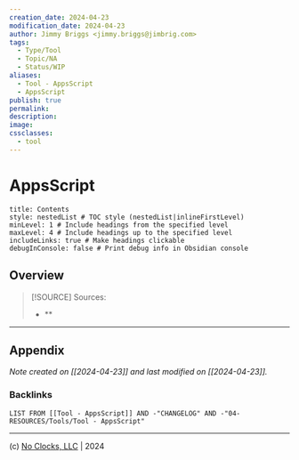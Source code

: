 ```yaml
---
creation_date: 2024-04-23
modification_date: 2024-04-23
author: Jimmy Briggs <jimmy.briggs@jimbrig.com>
tags:
  - Type/Tool
  - Topic/NA
  - Status/WIP
aliases:
  - Tool - AppsScript
  - AppsScript
publish: true
permalink:
description:
image:
cssclasses:
  - tool
---
```



# AppsScript

```table-of-contents
title: Contents 
style: nestedList # TOC style (nestedList|inlineFirstLevel)
minLevel: 1 # Include headings from the specified level
maxLevel: 4 # Include headings up to the specified level
includeLinks: true # Make headings clickable
debugInConsole: false # Print debug info in Obsidian console
```

## Overview

> [!SOURCE] Sources:
> - **

***

## Appendix

*Note created on [[2024-04-23]] and last modified on [[2024-04-23]].*

### Backlinks

```dataview
LIST FROM [[Tool - AppsScript]] AND -"CHANGELOG" AND -"04-RESOURCES/Tools/Tool - AppsScript"
```

***

(c) [No Clocks, LLC](https://github.com/noclocks) | 2024